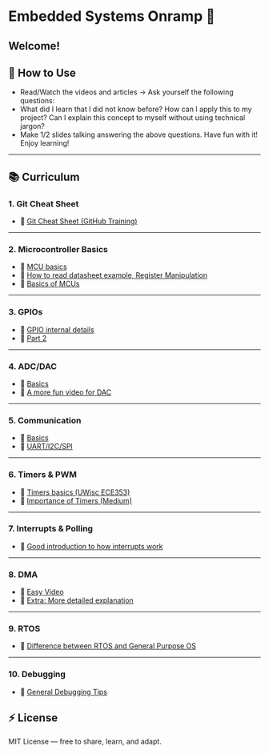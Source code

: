 # Embedded Systems Onramp 🚀

Welcome!  
---

## 🌱 How to Use
- Read/Watch the videos and articles -> Ask yourself the following questions:
- What did I learn that I did not know before? How can I apply this to my project? Can I explain this concept to myself without using technical jargon?
- Make 1/2 slides talking answering the above questions. Have fun with it! Enjoy learning!
---

## 📚 Curriculum

### 1. Git Cheat Sheet
- 📄 [Git Cheat Sheet (GitHub Training)](https://training.github.com/downloads/github-git-cheat-sheet.pdf)

---

### 2. Microcontroller Basics
- 🎥 [MCU basics](https://youtu.be/GZAg9XSIs_Q?si=5Ix_YfyQspwHvAAa)  
- 🎥 [How to read datasheet example, Register Manipulation](https://youtu.be/WpJvo95QFB0?si=mbGJUaefGKYsEOUP)  
- 📖 [Basics of MCUs](https://www.circuitbasics.com/introduction-to-microcontrolleres/)

---

### 3. GPIOs
- 🎥 [GPIO internal details](https://youtu.be/QxvdmzKxEeg?si=8owaOx8wUSq_ANgy)  
- 🎥 [Part 2](https://youtu.be/IjKDKGqCm_4?si=4UrGYmYAtwFvGLzw)

---

### 4. ADC/DAC
- 🎥 [Basics](https://youtu.be/HicZcgdGxZY?si=U-rJJKnwarOrxApe)  
- 🎥 [A more fun video for DAC](https://youtu.be/Y2OPnrgb0pY?si=2UqE4hhSKXsAj0v_)

---

### 5. Communication
- 🎥 [Basics](https://youtu.be/bdgCFkc_RXY?si=YDRqC2Ssi_UTnM1c)  
- 🎥 [UART/I2C/SPI](https://youtu.be/IyGwvGzrqp8?si=SASYwNkNIAq9Z8o3)

---

### 6. Timers & PWM
- 📖 [Timers basics (UWisc ECE353)](https://ece353.engr.wisc.edu/peripheral-devices/timers/)  
- 📖 [Importance of Timers (Medium)](https://medium.com/@RocketMeUpIO/understanding-embedded-system-clocks-and-timers-110881a398c6)

---

### 7. Interrupts & Polling
- 🎥 [Good introduction to how interrupts work](https://youtu.be/uFBNf7F3l60?si=DU3BUCBvWtNIrI7W)

---

### 8. DMA
- 🎥 [Easy Video](https://youtu.be/sFjU83tunZQ?si=IuWWaGOU_-2pnE1F)  
- 🎥 [Extra: More detailed explanation](https://youtu.be/s8RGHggL7ws?si=_kGDJOzHGSS1EIHS)

---

### 9. RTOS
- 📖 [Difference between RTOS and General Purpose OS](https://medium.com/@aditya.bonte20/difference-between-rtos-and-gpos-11d1990044ec)

---

### 10. Debugging
- 📖 [General Debugging Tips](https://medium.com/@lanceharvieruntime/debugging-techniques-for-embedded-systems-94d00582074a)



## ⚡ License
MIT License — free to share, learn, and adapt.
